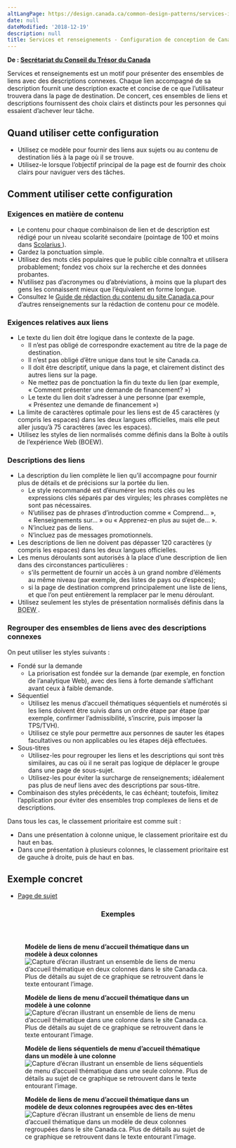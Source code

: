 ```yaml
---
altLangPage: https://design.canada.ca/common-design-patterns/services-information.html
date: null
dateModified: '2018-12-19'
description: null
title: Services et renseignements - Configuration de conception de Canada.ca
---
```



<p class="gc-byline">
 <strong>
  De :
  <a href="https://www.canada.ca/fr/secretariat-conseil-tresor.html">
   Secrétariat du Conseil du Trésor du Canada
  </a>
 </strong>
</p>

<section>
 <p>
  Services et renseignements est un motif pour présenter des ensembles de liens avec des descriptions connexes. Chaque lien accompagné de sa description fournit une description exacte et concise de ce que l’utilisateur trouvera dans la page de destination. De concert, ces ensembles de liens et descriptions fournissent des choix clairs et distincts pour les personnes qui essaient d’achever leur tâche.
 </p>
 <section>
  <h2>
   Quand utiliser cette configuration
  </h2>
  <ul>
   <li>
    Utilisez ce modèle pour fournir des liens aux sujets ou au contenu de destination liés à la page où il se trouve.
   </li>
   <li>
    Utilisez-le lorsque l’objectif principal de la page est de fournir des choix clairs pour naviguer vers des tâches.
   </li>
  </ul>
 </section>
 <section>
  <h2>
   Comment utiliser cette configuration
  </h2>
  <section>
   <h3>
    Exigences en matière de contenu
   </h3>
   <ul>
    <li>
     Le contenu pour chaque combinaison de lien et de description est rédigé pour un niveau scolarité secondaire (pointage de 100 et moins dans
     <a href="http://www.scolarius.com/">
      Scolarius
     </a>
     ).
    </li>
    <li>
     Gardez la ponctuation simple.
    </li>
    <li>
     Utilisez des mots clés populaires que le public cible connaîtra et utilisera probablement; fondez vos choix sur la recherche et des données probantes.
    </li>
    <li>
     N’utilisez pas d’acronymes ou d’abréviations, à moins que la plupart des gens les connaissent mieux que l’équivalent en forme longue.
    </li>
    <li>
     Consultez le
     <a href="https://www.canada.ca/fr/secretariat-conseil-tresor/services/communications-gouvernementales/guide-redaction-contenu-canada.html">
      Guide de rédaction du contenu du site Canada.ca
     </a>
     pour d’autres renseignements sur la rédaction de contenu pour ce modèle.
    </li>
   </ul>
  </section>
  <section>
   <h3>
    Exigences relatives aux liens
   </h3>
   <ul>
    <li>
     Le texte du lien doit être logique dans le contexte de la page.
     <ul>
      <li>
       Il n’est pas obligé de correspondre exactement au titre de la page de destination.
      </li>
      <li>
       Il n’est pas obligé d’être unique dans tout le site Canada.ca.
      </li>
      <li>
       Il doit être descriptif, unique dans la page, et clairement distinct des autres liens sur la page.
      </li>
      <li>
       Ne mettez pas de ponctuation la fin du texte du lien (par exemple, « Comment présenter une demande de financement? »)
      </li>
      <li>
       Le texte du lien doit s’adresser à une personne (par exemple, « Présentez une demande de financement »)
      </li>
     </ul>
    </li>
    <li>
     La limite de caractères optimale pour les liens est de 45 caractères (y compris les espaces) dans les deux langues officielles, mais elle peut aller jusqu’à 75 caractères (avec les espaces).
    </li>
    <li>
     Utilisez les styles de lien normalisés comme définis dans la Boîte à outils de l’expérience Web (BOEW).
    </li>
   </ul>
  </section>
  <section>
   <h3>
    Descriptions des liens
   </h3>
   <ul>
    <li>
     La description du lien complète le lien qu’il accompagne pour fournir plus de détails et de précisions sur la portée du lien.
     <ul>
      <li>
       Le style recommandé est d’énumérer les mots clés ou les expressions clés séparés par des virgules; les phrases complètes ne sont pas nécessaires.
      </li>
      <li>
       N’utilisez pas de phrases d’introduction comme « Comprend… », « Renseignements sur… » ou « Apprenez-en plus au sujet de… ».
      </li>
      <li>
       N’incluez pas de liens.
      </li>
      <li>
       N’incluez pas de messages promotionnels.
      </li>
     </ul>
    </li>
    <li>
     Les descriptions de lien ne doivent pas dépasser 120 caractères (y compris les espaces) dans les deux langues officielles.
    </li>
    <li>
     Les menus déroulants sont autorisés à la place d’une description de lien dans des circonstances particulières :
     <ul>
      <li>
       s’ils permettent de fournir un accès à un grand nombre d’éléments au même niveau (par exemple, des listes de pays ou d’espèces);
      </li>
      <li>
       si la page de destination comprend principalement une liste de liens, et que l’on peut entièrement la remplacer par le menu déroulant.
      </li>
     </ul>
    </li>
    <li>
     Utilisez seulement les styles de présentation normalisés définis dans la
     <abbr title="Boîte à outils de l’expérience Web">
      BOEW
     </abbr>
     .
    </li>
   </ul>
  </section>
  <section>
   <h3>
    Regrouper des ensembles de liens avec des descriptions connexes
   </h3>
   <p>
    On peut utiliser les styles suivants :
   </p>
   <ul>
    <li>
     Fondé sur la demande
     <ul>
      <li>
       La priorisation est fondée sur la demande (par exemple, en fonction de l’analytique Web), avec des liens à forte demande s’affichant avant ceux à faible demande.
      </li>
     </ul>
    </li>
    <li>
     Séquentiel
     <ul>
      <li>
       Utilisez les menus d’accueil thématiques séquentiels et numérotés si les liens doivent être suivis dans un ordre étape par étape (par exemple, confirmer l’admissibilité, s’inscrire, puis imposer la TPS/TVH).
      </li>
      <li>
       Utilisez ce style pour permettre aux personnes de sauter les étapes facultatives ou non applicables ou les étapes déjà effectuées.
      </li>
     </ul>
    </li>
    <li>
     Sous-titres
     <ul>
      <li>
       Utilisez-les pour regrouper les liens et les descriptions qui sont très similaires, au cas où il ne serait pas logique de déplacer le groupe dans une page de sous-sujet.
      </li>
      <li>
       Utilisez-les pour éviter la surcharge de renseignements; idéalement pas plus de neuf liens avec des descriptions par sous-titre.
      </li>
     </ul>
    </li>
    <li>
     Combinaison des styles précédents, le cas échéant; toutefois, limitez l’application pour éviter des ensembles trop complexes de liens et de descriptions.
    </li>
   </ul>
   <p>
    Dans tous les cas, le classement prioritaire est comme suit :
   </p>
   <ul>
    <li>
     Dans une présentation à colonne unique, le classement prioritaire est du haut en bas.
    </li>
    <li>
     Dans une présentation à plusieurs colonnes, le classement prioritaire est de gauche à droite, puis de haut en bas.
    </li>
   </ul>
  </section>
 </section>
 <section>
  <h2>
   Exemple concret
  </h2>
  <ul>
   <li>
    <a href="https://wet-boew.github.io/GCWeb/templates/topic/topic-fr.html">
     Page de sujet
    </a>
   </li>
  </ul>
 </section>
 <section class="panel panel-primary">
  <header class="panel-heading">
   <h3 class="panel-title">
    Exemples
   </h3>
  </header>
  <div class="panel-body">
   <div class="row">
    <div class="col-sm-6">
     <figure class="mrgn-bttm-sm">
      <figcaption class="text-center">
       <b>
        Modèle de liens de menu d’accueil thématique dans un modèle à deux colonnes
       </b>
      </figcaption>
      <img alt="Capture d’écran illustrant un ensemble de liens de menu d’accueil thématique en deux colonnes dans le site Canada.ca. Plus de détails au sujet de ce graphique se retrouvent dans le texte entourant l’image." class="img-responsive center-block" src="https://www.canada.ca/content/dam/tbs-sct/images/government-communications/canada-content-style-guide/services-and-information-2column-fra.jpg"/>
     </figure>
    </div>
    <div class="col-sm-6">
     <figure class="mrgn-bttm-sm">
      <figcaption class="text-center">
       <b>
        Modèle de liens de menu d’accueil thématique dans un modèle à une colonne
       </b>
      </figcaption>
      <img alt="Capture d’écran illustrant un ensemble de liens de menu d’accueil thématique dans une colonne dans le site Canada.ca. Plus de détails au sujet de ce graphique se retrouvent dans le texte entourant l’image." class="img-responsive center-block" src="https://www.canada.ca/content/dam/tbs-sct/images/government-communications/canada-content-style-guide/services-and-information-1column-fra.jpg"/>
     </figure>
    </div>
   </div>
   <div class="clearfix">
   </div>
   <div class="row mrgn-tp-sm">
    <div class="col-sm-6">
     <figure class="mrgn-bttm-sm">
      <figcaption class="text-center">
       <b>
        Modèle de liens séquentiels de menu d’accueil thématique dans un modèle à une colonne
       </b>
      </figcaption>
      <img alt="Capture d’écran illustrant un ensemble de liens séquentiels de menu d’accueil thématique dans une seule colonne. Plus de détails au sujet de ce graphique se retrouvent dans le texte entourant l’image." class="img-responsive center-block" src="https://www.canada.ca/content/dam/tbs-sct/images/government-communications/canada-content-style-guide/services-and-information-sequential-fra.jpg"/>
     </figure>
    </div>
    <div class="col-sm-6">
     <figure class="mrgn-bttm-sm">
      <figcaption class="text-center">
       <b>
        Modèle de liens de menu d’accueil thématique dans un modèle de deux colonnes regroupées avec des en-têtes
       </b>
      </figcaption>
      <img alt="Capture d’écran illustrant un ensemble de liens de menu d’accueil thématique dans un modèle de deux colonnes regroupées dans le site Canada.ca. Plus de détails au sujet de ce graphique se retrouvent dans le texte entourant l’image." class="img-responsive center-block" src="https://www.canada.ca/content/dam/tbs-sct/images/government-communications/canada-content-style-guide/services-and-information-headings-fra.jpg"/>
     </figure>
    </div>
   </div>
  </div>
 </section>
</section>





